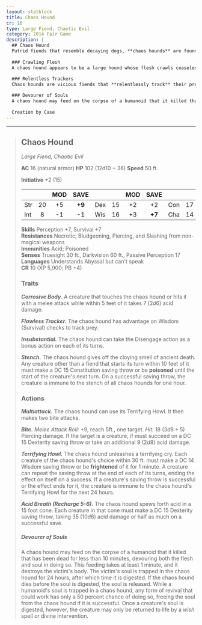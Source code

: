 ```yaml
---
layout: statblock
title: Chaos Hound
cr: 10
type: Large Fiend, Chaotic Evil
category: 2014 Fair Game
description: |
  ## Chaos Hound
  Putrid fiends that resemble decaying dogs, **chaos hounds** are found throughout the Abyss and other parts of the Lower Planes. On the Material Plane, they are most commonly seen in the service of powerful demons and other evil creatures that use them as trackers and hunters.
  
  ### Crawling Flesh
  A chaos hound appears to be a large hound whose flesh crawls ceaselessly across its body. Upon closer inspection, the creature can be more accurately seen as a decaying hound with a jet-black skeleton covered by **maggots** that squirm as they await their next meal. The maggots that make up its flesh ooze **acid** at all times, leaving pools wherever the chaos hound stands.
  
  ### Relentless Trackers
  Chaos hounds are vicious fiends that **relentlessly track** their prey. Once they have the scent of a target, they will not stop until they are slain or their prey is consumed. When the chaos hound devours its target, it not only consumes the flesh but also the **soul**.

  ### Devourer of Souls
  A chaos hound may feed on the corpse of a humanoid that it killed that has been dead for less than 10 minutes, devouring both the flesh and soul in doing so. This feeding takes at least 1 minute, and it destroys the victim's body. The victim's soul is trapped in the chaos hound for 24 hours, after which time it is digested. If the chaos hound dies before the soul is digested, the soul is released. While a humanoid's soul is trapped in a chaos hound, any form of revival that could work has only a 50 percent chance of doing so, freeing the soul from the chaos hound if it is successful. Once a creature's soul is digested, however, the creature may only be returned to life by a wish spell or divine intervention.
  
  Creation by Case
---
```


___
> ## Chaos Hound
> *Large Fiend, Chaotic Evil*
> 
> **AC** 16 (natural armor) **HP** 102 (12d10 + 36) **Speed** 50 ft.
> 
> **Initiative** +2 (15)
>
> | | | MOD | SAVE | | | MOD | SAVE | | | MOD | SAVE |
> |:--|:-:|:----:|:----:|:--|:-:|:----:|:----:|:--|:-:|:----:|:----:|
> |Str| 20| +5 | **+9** |Dex| 15| +2 | +2 |Con| 17| +3 | +3 |
> |Int| 8| -1 | -1 |Wis| 16| +3 | **+7** |Cha| 14| +2 | **+6** |
>
> **Skills** Perception +7, Survival +7  
> **Resistances** Necrotic; Bludgeoning, Piercing, and Slashing from non-magical weapons  
> **Immunities** Acid; Poisoned  
> **Senses** Truesight 30 ft., Darkvision 60 ft., Passive Perception 17  
> **Languages** Understands Abyssal but can't speak  
> **CR** 10 (XP 5,900; PB +4)
>
> ### Traits
>
> ***Corrosive Body.*** A creature that touches the chaos hound or hits it with a melee attack while within 5 feet of it takes 7 ($2d6$) acid damage.
>
> ***Flawless Tracker.*** The chaos hound has advantage on Wisdom (Survival) checks to track prey.
>
> ***Insubstantial.*** The chaos hound can take the Disengage action as a bonus action on each of its turns.
>
> ***Stench.*** The chaos hound gives off the cloying smell of ancient death. Any creature other than a fiend that starts its turn within 10 feet of it must make a DC 15 Constitution saving throw or be **poisoned** until the start of the creature's next turn. On a successful saving throw, the creature is immune to the stench of all chaos hounds for one hour.
>
> ### Actions
>
> ***Multiattack.*** The chaos hound can use its Terrifying Howl. It then makes two bite attacks.
>
> ***Bite.*** *Melee Attack Roll:* +9, reach 5ft., one target. *Hit:* 18 ($3d8 + 5$) Piercing damage. If the target is a creature, if must succeed on a DC 15 Dexterity saving throw or take an additional 9 ($2d8$) acid damage.
>
> ***Terrifying Howl.*** The chaos hound unleashes a terrifying cry. Each creature of the chaos hound's choice within 30 ft. must make a DC 14 Wisdom saving throw or be **frightened** of it for 1 minute. A creature can repeat the saving throw at the end of each of its turns, ending the effect on itself on a success. If a creature's saving throw is successful or the effect ends for it, the creature is immune to the chaos hound's Terrifying Howl for the next 24 hours.
>
> ***Acid Breath (Recharge 5-6).*** The chaos hound spews forth acid in a 15 foot cone. Each creature in that cone must make a DC 15 Dexterity saving throw, taking 35 ($10d6$) acid damage or half as much on a successful save.
>
> ##### Devourer of Souls
> 
>A chaos hound may feed on the corpse of a humanoid that it killed that has been dead for less than 10 minutes, devouring both the flesh and soul in doing so. This feeding takes at least 1 minute, and it destroys the victim's body. The victim's soul is trapped in the chaos hound for 24 hours, after which time it is digested. If the chaos hound dies before the soul is digested, the soul is released.
>While a humanoid's soul is trapped in a chaos hound, any form of revival that could work has only a 50 percent chance of doing so, freeing the soul from the chaos hound if it is successful. Once a creature's soul is digested, however, the creature may only be returned to life by a *wish* spell or divine intervention.